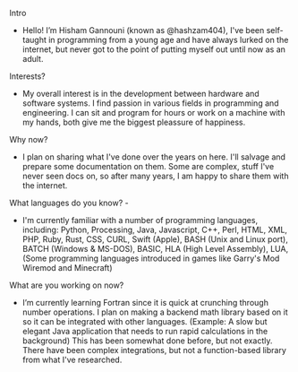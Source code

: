 Intro
- Hello!
I’m Hisham Gannouni (known as @hashzam404),
I've been self-taught in programming from a young age and have always lurked
on the internet, but never got to the point of putting myself out until now as an adult.

Interests?
- My overall interest is in the development between hardware and software systems. I find 
passion in various fields in programming and engineering. I can sit and program for hours
or work on a machine with my hands, both give me the biggest pleassure of happiness. 

Why now?
- I plan on sharing what I've done over the years on here. I'll salvage and prepare some
documentation on them. Some are complex, stuff I've never seen docs on, so after many
years, I am happy to share them with the internet. 

What languages do you know? -
- I'm currently familiar with a number of programming languages, including: Python, Processing, Java, Javascript, C++, Perl, HTML, XML, PHP, Ruby, Rust, CSS, CURL, Swift (Apple), BASH (Unix and Linux port), BATCH (Windows & MS-DOS), BASIC, HLA (High Level Assembly), LUA, (Some programming languages introduced in games like Garry's Mod Wiremod and Minecraft)

What are you working on now?
- I’m currently learning Fortran since it is quick at crunching through number operations.
I plan on making a backend math library based on it so it can be integrated with other languages.
(Example: A slow but elegant Java application that needs to run rapid calculations in the background)
This has been somewhat done before, but not exactly. There have been complex integrations, but not 
a function-based library from what I've researched. 
